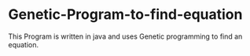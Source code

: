 # Genetic-Program-to-find-equation

This Program is written in java and uses Genetic programming to find an equation.
